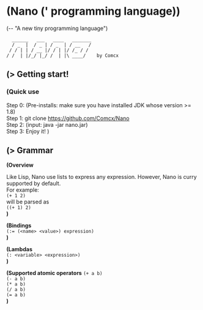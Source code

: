 # (Nano (' programming language))
(-- "A new tiny programming language")

      ______   ___   ____   _______
      / _  |  / _ | / _  | / __   /
     / / | | / __ |/ / | |/ /_ / /
    / /  | |/_/ |_/ /  | |\ ____/    by Comcx

## (> Getting start!
### (Quick use
Step 0: (Pre-installs: make sure you have installed JDK whose version >= 1.8)  
Step 1: git clone https://github.com/Comcx/Nano  
Step 2: (input: java -jar nano.jar)  
Step 3: Enjoy it! )  

## (> Grammar  
  
**(Overview**  
  
  Like Lisp, Nano use lists to express any expression. However, Nano is curry supported by default.  
  For example:    
  `(+ 1 2)`  
  will be parsed as   
  `((+ 1) 2)`  
**)**  

**(Bindings**  
  `(:= (<name> <value>) expression)`  
**)**
  
**(Lambdas**  
`(: <variable> <expression>)`  
**)**  
  
**(Supported atomic operators**
`(+ a b)`  
`(- a b)`  
`(* a b)`  
`(/ a b)`  
`(= a b)`  
**)**




